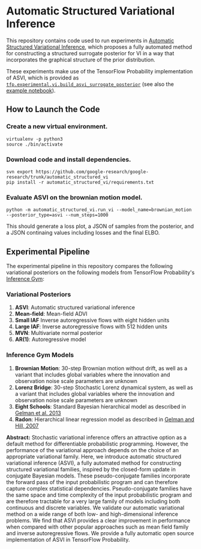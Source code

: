 # Automatic Structured Variational Inference

This repository contains code used to run experiments in
[Automatic Structured Variational Inference](https://arxiv.org/abs/2002.00643),
which proposes a fully automated method for constructing a structured surrogate
posterior for VI in a way that incorporates the graphical structure of the
prior distribution.

These experiments make use of the TensorFlow Probability implementation of ASVI,
which is provided as [`tfp.experimental.vi.build_asvi_surrogate_posterior`](https://www.tensorflow.org/probability/api_docs/python/tfp/experimental/vi/build_asvi_surrogate_posterior)
(see also the [example notebook](https://www.tensorflow.org/probability/examples/TFP_Release_Notebook_0_12_1#build_asvi_surrogate_posterior)).

## How to Launch the Code
### Create a new virtual environment.
```
virtualenv -p python3
source ./bin/activate
```
### Download code and install dependencies.
```
svn export https://github.com/google-research/google-research/trunk/automatic_structured_vi
pip install -r automatic_structured_vi/requirements.txt
```
### Evaluate ASVI on the brownian motion model.
```
python -m automatic_structured_vi.run_vi --model_name=brownian_motion --posterior_type=asvi --num_steps=1000
```

This should generate a loss plot, a JSON of samples from the posterior, and a JSON continaing values including losses and the final ELBO.

## Experimental Pipeline
The experimental pipeline in this repository compares the following variational
posteriors on the following models from TensorFlow Probability's [Inference Gym](https://pypi.org/project/inference-gym/):

### Variational Posteriors
1. **ASVI**: Automatic structured variational inference
2. **Mean-field**: Mean-field ADVI
3. **Small IAF** Inverse autoregressive flows with eight hidden units
4. **Large IAF**: Inverse autoregressive flows with 512 hidden units
5. **MVN**: Multivariate normal posterior
6. **AR(1)**: Autoregressive model

### Inference Gym Models
1. **Brownian Motion**: 30-step Brownian motion without drift, as well as a
variant that includes global variables where the innovation and observation
noise scale parameters are unknown
2. **Lorenz Bridge**: 30-step Stochastic Lorenz dynamical system, as well as a
variant that includes global variables where the innovation and observation
noise scale parameters are unknown
3. **Eight Schools**: Standard Bayesian hierarchical model as described in
[Gelman et al. 2013](http://www.stat.columbia.edu/~gelman/book/)
3. **Radon**: Hierarchical linear regression model as described in
[Gelman and Hill, 2007](http://www.stat.columbia.edu/~gelman/arm/)

**Abstract:**
Stochastic variational inference offers an attractive option as a default method for differentiable probabilistic programming. However, the performance of the variational approach depends on the choice of an appropriate variational family. Here, we introduce automatic structured variational inference (ASVI), a fully automated method for constructing structured variational families, inspired by the closed-form update in conjugate Bayesian models. These pseudo-conjugate families incorporate the forward pass of the input probabilistic program and can therefore capture complex statistical dependencies. Pseudo-conjugate families have the same space and time complexity of the input probabilistic program and are therefore tractable for a very large family of models including both continuous and discrete variables.  We validate our automatic variational method on a wide range of both low- and high-dimensional inference problems. We find that ASVI provides a clear improvement in performance when compared with other popular approaches such as mean field family and inverse autoregressive flows. We provide a fully automatic open source implementation of ASVI in TensorFlow Probability.


